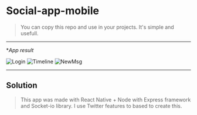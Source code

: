 # Social-app-mobile

> You can copy this repo and use in your projects. It's simple and usefull.


---

**App result*


![Login](https://i.imgur.com/DwGWhu4.png)
![Timeline](https://i.imgur.com/jFdhKJi.png)
![NewMsg](https://i.imgur.com/ehSGSHt.png)


---

## Solution


> This app was made with React Native + Node with Express framework and Socket-io library. I use Twitter features to based to create this.

